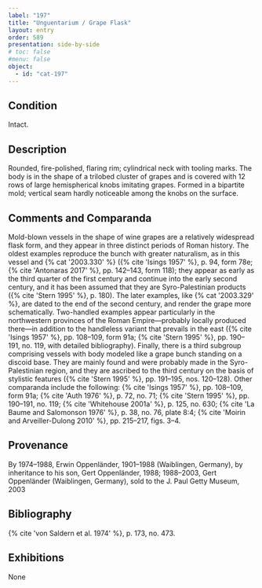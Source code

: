 ```yaml
---
label: "197"
title: "Unguentarium / Grape Flask"
layout: entry
order: 589
presentation: side-by-side
# toc: false
#menu: false 
object:
  - id: "cat-197"
---
```


## Condition

Intact.

## Description

Rounded, fire-polished, flaring rim; cylindrical neck with tooling marks. The body is in the shape of a trilobed cluster of grapes and is covered with 12 rows of large hemispherical knobs imitating grapes. Formed in a bipartite mold; vertical seam hardly noticeable among the knobs on the surface.

## Comments and Comparanda

Mold-blown vessels in the shape of wine grapes are a relatively widespread flask form, and they appear in three distinct periods of Roman history. The oldest examples reproduce the bunch with greater naturalism, as in this vessel and {% cat '2003.330' %} ({% cite 'Isings 1957' %}, p. 94, form 78e; {% cite 'Antonaras 2017' %}, pp. 142–143, form 118); they appear as early as the third quarter of the first century and continue into the early second century, and it has been assumed that they are Syro-Palestinian products ({% cite 'Stern 1995' %}, p. 180). The later examples, like {% cat '2003.329' %}, are dated to the end of the second century, and render the grape more schematically. Two-handled examples appear particularly in the northwestern provinces of the Roman Empire—probably locally produced there—in addition to the handleless variant that prevails in the east ({% cite 'Isings 1957' %}, pp. 108–109, form 91a; {% cite 'Stern 1995' %}, pp. 190–191, no. 119, with detailed bibliography). Finally, there is a third subgroup comprising vessels with body modeled like a grape bunch standing on a discoid base. They are mainly found and were probably made in the Syro-Palestinian region, and they are ascribed to the third century on the basis of stylistic features ({% cite 'Stern 1995' %}, pp. 191–195, nos. 120–128). Other comparanda include the following: {% cite 'Isings 1957' %}, pp. 108–109, form 91a; {% cite 'Auth 1976' %}, p. 72, no. 71; {% cite 'Stern 1995' %}, pp. 190–191, no. 119; {% cite 'Whitehouse 2001a' %}, p. 125, no. 630; {% cite 'La Baume and Salomonson 1976' %}, p. 38, no. 76, plate 8:4; {% cite 'Moirin and Arveiller-Dulong 2010' %}, pp. 215–217, figs. 3–4.

## Provenance

By 1974–1988, Erwin Oppenländer, 1901–1988 (Waiblingen, Germany), by inheritance to his son, Gert Oppenländer, 1988; 1988–2003, Gert Oppenländer (Waiblingen, Germany), sold to the J. Paul Getty Museum, 2003

## Bibliography

{% cite 'von Saldern et al. 1974' %}, p. 173, no. 473.

## Exhibitions

None